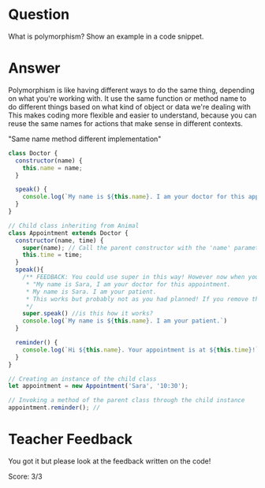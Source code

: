 # Question
What is polymorphism? Show an example in a code snippet.

# Answer
Polymorphism is like having different ways to do the same thing, depending on what you're working with. 
It use the same function or method name to do different things based on what kind of object or data we're dealing with
This makes coding more flexible and easier to understand, because you can reuse the same names for actions that make sense in different contexts. 

"Same name method different implementation"

```js
class Doctor {
  constructor(name) {
    this.name = name;
  }

  speak() {
    console.log(`My name is ${this.name}. I am your doctor for this appointment.`);
  }
}

// Child class inheriting from Animal
class Appointment extends Doctor {
  constructor(name, time) {
    super(name); // Call the parent constructor with the 'name' parameter
    this.time = time;
  }
  speak(){
    /** FEEDBACK: You could use super in this way! However now when you invoke this method it would read as the following:
     * "My name is Sara, I am your doctor for this appointment. 
     * My name is Sara. I am your patient.
     * This works but probably not as you had planned! If you remove the invoked super method, this is still showing polymorphism since the name of the methods are the same but the implementation is different! 
     */
    super.speak() //is this how it works?
    console.log(`My name is ${this.name}. I am your patient.`)
  }

  reminder() {
    console.log(`Hi ${this.name}. Your appointment is at ${this.time}!`);
  }
}

// Creating an instance of the child class
let appointment = new Appointment('Sara', '10:30');

// Invoking a method of the parent class through the child instance
appointment.reminder(); // 
```

# Teacher Feedback

You got it but please look at the feedback written on the code!

Score: 3/3